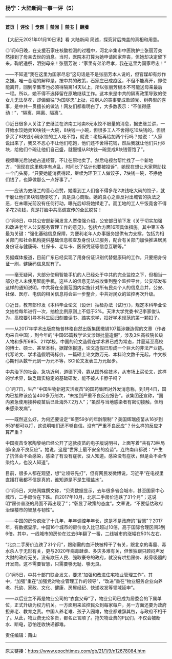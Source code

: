 ### 杨宁：大陆新闻一事一评（5）

---

#### [首页](../../../..?n12678084) &nbsp;|&nbsp; [评论](../../../../../epoch-comment?n12678084) &nbsp;|&nbsp; [专题](../../../../../epoch-special?n12678084) &nbsp;|&nbsp; [禁闻](../../../../../epoch-news?n12678084) &nbsp;|&nbsp; [禁书](../../../../../books?n12678084) &nbsp;|&nbsp; [翻墙](https://github.com/gfw-breaker/nogfw/blob/master/README.md?n12678084)


<div class="post_content" id="artbody" itemprop="articleBody">
 <!-- article content begin -->
 <p>
  【大纪元2021年01月10日讯】看
  <ok href="https://www.epochtimes.com/gb/tag/%E5%A4%A7%E9%99%86%E6%96%B0%E9%97%BB.html">
   大陆新闻
  </ok>
  简述，探究背后掩盖的真相和用意。
 </p>
 <p>
  ◎1月6日晚，在支援石家庄核酸检测的过程中，河北辛集市中医院护士张丽芳突然接到了母亲去世的消息。当时，医院本打算为她申请回家奔丧，但她却决定留下来。鞠躬遥祭，泪别母亲！张丽芳说：“家里有弟弟尽孝，我在这里为国家尽忠！”
 </p>
 <p>
  ——不知道“我在这里为国家尽忠”这句话是不是张丽芳本人说的，但官媒却有炒作之嫌。唯一合理的解释是，按中共的政策，石家庄已成疫区，不但不能离开，即使能离开，回到辛集市也必须得隔离14天以上，所以张丽芳根本不可能送母亲最后一程。所以，她不得不选择留在原地继续工作。这本来是中共的隔离政策导致的使女儿无法尽孝，却偏偏往“为国尽忠”上扯，把别人的丧事变成歌颂党、树典型的喜事，是中共一贯擅长的做法！网友们都看明白了，大多数表示：“不值得感动！”，“隔离、隔离、隔离”。
 </p>
 <p>
  ◎近日很多人关注了史继兰在济南工地卖8元水饺不限量的消息，据史继兰讲，一开始水饺她卖10块钱一大碗，8块钱一小碗，但很多工人不舍得吃10块钱的，但很多买了8块钱小碗水饺的工人吃不饱，就说：老板再给加两个行吗？她说：“人家说出来了，我又不忍心不让他们吃饱，他们还不舍得花钱，然后我就让他们只付8块，给他们个碗让他们自己盛，就慢慢从8块钱一碗变成8块钱管饱了”。
 </p>
 <p>
  视频曝光后说她占道经营，不让在原地卖了。然后电视台帮忙找了一个新地方，“但现在这里秩序有点乱，时间长了估计也要被投诉”，她现在想让大家帮助找一个门头房，“只要她能消费得起，继续为环卫工人做饺子，7块钱一碗，不挣他们钱了，也算做那么一点好事了。”
 </p>
 <p>
  ——应该为史继兰的善心点赞，她看到工人们舍不得多花2块钱吃大碗的饺子，就干脆让他们8块钱随便吃了，真是良心商贩。她的良心之善反衬出城管的执法之恶，在未曝光前没有任何行动，曝光后却将她撵走了。而工地的工人午饭竟舍不得多花2块钱，真是打脸中共高调宣传的全民脱贫！
 </p>
 <p>
  ◎1月8日，中共公安部新闻发言人贾俊强介绍，公安部日前下发《关于切实加强和改进老年人公安服务管理工作的意见》，包括六方面16项具体措施。其中第五条最为关键：“强化基础信息保障，为便利老年人办事服务提供有力支撑，包括为相关部门和社会机构提供基础信息核查及身份认证服务，配合有关部门加快推进居民身份证与健康码、社保卡、老年卡、医保凭证等信息互联等。”
 </p>
 <p>
  另据媒体报道，目前广东已经实现了用身份证识别代替健康码的工作，只要把身份证一刷，健康码信息就有了。
 </p>
 <p>
  ——毫无疑问，大部分使用智能手机的人已经处于中共的完全监控之下，但相当一部分老人未使用智能手机，这些人的信息无法被收集到整个监控平台。公安部发布这样的通知说明，中共将在全国范围内实施针对所有民众个人的信息合并，公安、社保、医疗、电信的相关信息将会进一步整合，中共对民众的监控再次升级。
 </p>
 <p>
  ◎近日，教育部印发《本科毕业论文（设计）抽检办法（试行）》，规定本科毕业论文抽检每年进行一次，抽检比例原则上不低于2%。天津大学党委书记李家俊认为，高校要引导本科生回归刻苦读书、踏实求学，扣好学术规范的第一颗扣子。
 </p>
 <p>
  ——从2017年学术出版商施普林格自然出版集团撤销107篇涉嫌造假的文章（作者均来自中国），到今年的“中国65篇数学论文涉嫌批量造假”，涉及3名高校院长级人物和多所985、211学校。中国的论文造假在学术界已成为常态，并蔓延至高校的博士、硕士、甚至本科，据媒体报道，论文造假已形成一个巨大的非法产业链。代写论文、学术造假明码标价，一篇硕士论文数万元、本科论文数千元起，中文核心期刊从数千元到一万元不等，SCI论文发表三万元起步。
 </p>
 <p>
  中共治下的社会，急功近利，道德下滑，靠从国外偷技术，从市场上买论文，这样的学术界，缺乏踏实稳定的基础研发，能不被人卡脖子吗？
 </p>
 <p>
  ◎1月7日，生产“中国生物新冠灭活疫苗”的国药集团对外发消息称，到1月4日，国内已接种该疫苗400多万剂次，“未接到严重不良反应报告”。该集团还宣称，“国内紧急使用接种疫苗后已赴海外7.2万人”；“虽然与当地感染者有密切接触，但均未感染发病”。
 </p>
 <p>
  ——既然这么好，为何还要设定“18至59岁的年龄限制”？美国辉瑞疫苗从16岁到85岁都可以打，这说明咱们还不够自信。没有“严重不良反应”？什么样的反应才算严重？
 </p>
 <p>
  中国疫苗专家陶黎纳已经公开了这款疫苗的电子版说明书，上面写着“共有73种局部/全身不良反应”。她说，这是“世界上最不安全的疫苗”。连终南山都说：“产生了抗体会不会感染，感染了有没有症状，没人知道。感染没有症状，但是会不会传染给人，也没人知道”。
 </p>
 <p>
  目前，很多人都在观望，想“让领导先打”，但有网民发微博说，习近平“在电视里直播打我都不信是真的，谁知道是不是生理盐水”。
 </p>
 <p>
  ◎1月5日，大陆网媒撰文称，“贝壳数据显示，去年很多省会城市，甚至国家中心城市，二手房价在下跌。自2017年10月，北京二手房价连跌了31个月”；这说明“房价普涨的局面不再出现了”；“彰显了政策的态度”。文章说，“不要低估政府治理楼市的智慧与韧性”。
 </p>
 <p>
  ——中国的房价疯涨了十几年，年年调控年年长，这是不是政府的“智慧”？2017年，有数据显示，中国16个城市的房价收入比已超过10倍，高于国际合理区间3到6倍。其中，一线城市的房价在过去6年翻了一番，二线城市的涨幅在50%左右。
 </p>
 <p>
  “北京二手房价连跌了31个月”，跟刚需的血汗快被榨干了有关，跟北京的毒霾、毒水杀人于无形有关，更与2020年病毒肆虐、多灾多难有关，但惟独跟只顾闷声发大财的政府无关。没有欺压人民、强取豪夺的政府，就没有哄抬房价、敲骨吸髓的开发商。这不需要智慧，只需要够无耻、够无良。
 </p>
 <p>
  ◎1月5日，中共十部门联合发文，要求“加强和改进住宅物业管理工作”。其中，“加强”重在“加强党对物业管理工作的领导”，“改进”重在“物业服务企业向养老、托幼、家政、文化、健康、房屋经纪、快递收发等领域延申”。
 </p>
 <p>
  ——以后业主不再是物业公司的“衣食父母”了，物业公司已成为居委会的下属单位，正式升级为权力机关。一方面用来监控民众到每家每户，另一方面还要为政府担养老、教育之责。中国人养老难、孩子入园难，物业都难辞其咎，与政府不相干了。从此，物业费无论多贵，都名正言顺了。拖欠物业费的P民们，不仅会被断水、断电，恐怕连收快递都难。
 </p>
 <p>
  责任编辑：莆山
 </p>
 <!-- article content end -->
 <div id="below_article_ad">
 </div>
</div>


---

原文链接：https://www.epochtimes.com/gb/21/1/9/n12678084.htm